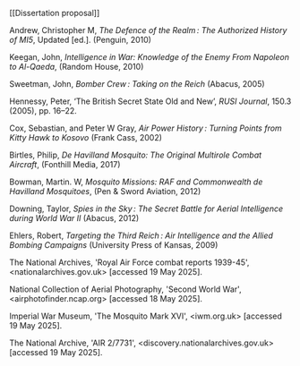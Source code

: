 
[[Dissertation proposal]]

Andrew, Christopher M, _The Defence of the Realm : The Authorized History of MI5_, Updated [ed.]. (Penguin, 2010)

Keegan, John, *Intelligence in War: Knowledge of the Enemy From Napoleon to Al-Qaeda*, (Random House, 2010)


Sweetman, John, _Bomber Crew : Taking on the Reich_ (Abacus, 2005)

Hennessy, Peter, ‘The British Secret State Old and New’, _RUSI Journal_, 150.3 (2005), pp. 16–22. 

Cox, Sebastian, and Peter W Gray, _Air Power History : Turning Points from Kitty Hawk to Kosovo_ (Frank Cass, 2002)

Birtles, Philip, *De Havilland Mosquito: The Original Multirole Combat Aircraft*, (Fonthill Media, 2017)

Bowman, Martin. W, *Mosquito Missions: RAF and Commonwealth de Havilland Mosquitoes*, (Pen & Sword Aviation, 2012)

Downing, Taylor, _Spies in the Sky : The Secret Battle for Aerial Intelligence during World War II_ (Abacus, 2012)

Ehlers, Robert, _Targeting the Third Reich : Air Intelligence and the Allied Bombing Campaigns_ (University Press of Kansas, 2009)

The National Archives, 'Royal Air Force combat reports 1939-45', <nationalarchives.gov.uk> [accessed 19 May 2025].

National Collection of Aerial Photography, 'Second World War', <airphotofinder.ncap.org> [accessed 18 May 2025]. 

Imperial War Museum, 'The Mosquito Mark XVI', <iwm.org.uk> [accessed 19 May 2025]. 

The National Archive, 'AIR 2/7731', <discovery.nationalarchives.gov.uk> [accessed 19 May 2025].

